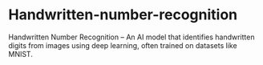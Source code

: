 # Handwritten-number-recognition
Handwritten Number Recognition – An AI model that identifies handwritten digits from images using deep learning, often trained on datasets like MNIST.
